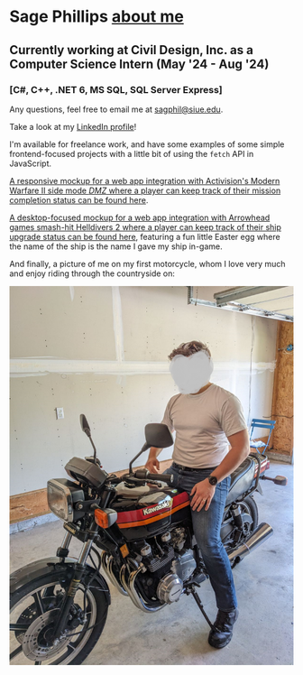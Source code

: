 # Sage Phillips [about me](./about.md)
## Currently working at Civil Design, Inc. as a Computer Science Intern (May '24 - Aug '24)
### [C#, C++, .NET 6, MS SQL, SQL Server Express]

Any questions, feel free to email me at [sagphil@siue.edu](mailto:sagphil@siue.edu).

Take a look at my <a href="https://www.linkedin.com/in/sagephillips/" target="_blank">LinkedIn profile</a>!

I'm available for freelance work, and have some examples of some simple frontend-focused projects with a little bit of using the `fetch` API in JavaScript.

<a href="https://sphills.github.io/dmz_missions/" target="_blank">A responsive mockup for a web app integration with Activision's Modern Warfare II side mode *DMZ* where a player can keep track of their mission completion status can be found here</a>.

<a href="https://sphills.github.io/helldivers_2/" target="_blank">A desktop-focused mockup for a web app integration with Arrowhead games smash-hit Helldivers 2 where a player can keep track of their ship upgrade status can be found here</a>, featuring a fun little Easter egg where the name of the ship is the name I gave my ship in-game.

And finally, a picture of me on my first motorcycle, whom I love very much and enjoy riding through the countryside on:

![My 1984 KZ700](/KZ700.png "1984 KZ700 with anonymous rider")
